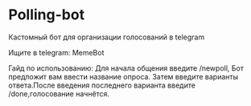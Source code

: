 # Polling-bot
Кастомный бот для организации голосований в telegram

Ищите в telegram: MemeBot


Гайд по использованию:
Для начала общения введите /newpoll,
Бот предложит вам ввести название опроса.
Затем введите варианты ответа.После введения последнего варианта введите /done,голосование начнётся.
